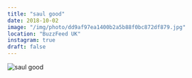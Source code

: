 ```yaml
---
title: "saul good"
date: 2018-10-02
image: "/img/photo/dd9af97ea1400b2a5b88f0bc872df879.jpg"
location: "BuzzFeed UK"
instagram: true
draft: false
---
```


![saul good](/img/photo/dd9af97ea1400b2a5b88f0bc872df879.jpg)
